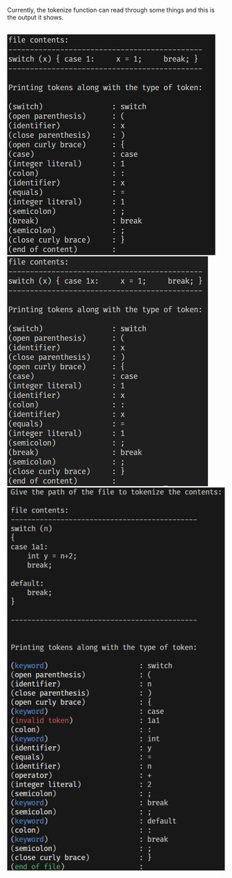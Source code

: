 Currently, the tokenize function can read through some things and this is the output it shows.
<br>
<br>

<img src="images/correctParsing.png"></img>
<img src="images/incorrectParsing.png"></img>
<img src="images/coloredTokenType.png"></img>
